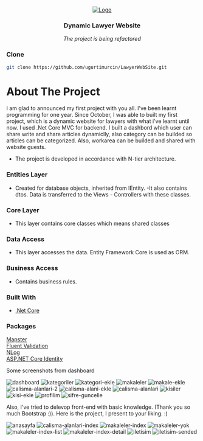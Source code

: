 
<!-- PROJECT LOGO -->
<br />
<p align="center">
  <a href="https://www.kodlama.io/">
    <img src="https://user-images.githubusercontent.com/57873947/108714732-f8e89380-752a-11eb-838e-57a947055f86.jpg" alt="Logo">
  </a>

  <h3 align="center">Dynamic Lawyer Website</h3>
    <p align="center"><i>The project is being refactored</i></h3>

  </p>
</p>

### Clone
  ```sh
  git clone https://github.com/ugurtimurcin/LawyerWebSite.git
  ```


<!-- ABOUT THE PROJECT -->
# About The Project

I am glad  to announced my first project with you all. I've been learnt programming for one year. Since October, I was able to built my  first project, 
which is a dynamic website for lawyers with what i've learnt until now. I used .Net Core MVC for backend. I built a dashbord which user can share write and 
share articles dynamiclly, also category can be builded so articles can be categorized. Also, workarea can be builded and shared with website guests. 


* The project is developed in accordance with N-tier architecture.
### Entities Layer
- Created for database objects, inherited from IEntity.
-It also contains dtos. Data is transferred to the Views - Controllers with these classes.

### Core Layer
- This layer contains core classes which means shared classes

### Data Access
- This layer accesses the data. Entity Framework Core is used as ORM.
### Business Access
- Contains business rules.

### Built With

* [.Net Core](https://docs.microsoft.com/en-us/dotnet/core/dotnet-five)

### Packages
<a href="https://github.com/MapsterMapper/Mapster">Mapster</a><br/>
<a href="https://fluentvalidation.net/">Fluent Validation</a><br/>
<a href="https://nlog-project.org/">NLog</a><br/>
<a href="https://docs.microsoft.com/en-us/aspnet/core/security/authentication/identity?view=aspnetcore-5.0&tabs=visual-studio">ASP.NET Core Identity</a>


Some screenshots from dashboard


![dashboard](https://user-images.githubusercontent.com/57873947/103152589-8a8d8c00-479a-11eb-9b5c-97f2080b0ca1.JPG)
![kategoriler](https://user-images.githubusercontent.com/57873947/103152597-adb83b80-479a-11eb-8fb1-8e57efdf1110.JPG)
![kategori-ekle](https://user-images.githubusercontent.com/57873947/103152598-af81ff00-479a-11eb-8034-6d7393b5b5c3.JPG)
![makaleler](https://user-images.githubusercontent.com/57873947/103152606-b7da3a00-479a-11eb-9aa1-e48766a16880.JPG)
![makale-ekle](https://user-images.githubusercontent.com/57873947/103152607-b90b6700-479a-11eb-81e4-83dc450351f9.jpg)
![calisma-alanlari-2](https://user-images.githubusercontent.com/57873947/103152611-c45e9280-479a-11eb-8f9d-905a5fea3122.JPG)
![calisma-alani-ekle](https://user-images.githubusercontent.com/57873947/103152612-c58fbf80-479a-11eb-856f-8c114662ce6b.jpg)
![calisma-alanlari](https://user-images.githubusercontent.com/57873947/103152615-c88ab000-479a-11eb-9cca-db76b3c8faa1.JPG)
![kisiler](https://user-images.githubusercontent.com/57873947/103152618-cde7fa80-479a-11eb-90ed-4fbad84503ea.JPG)
![kisi-ekle](https://user-images.githubusercontent.com/57873947/103152620-cfb1be00-479a-11eb-9a74-3d62ae52be13.JPG)
![profilim](https://user-images.githubusercontent.com/57873947/103152621-d2acae80-479a-11eb-80ff-e0c7804c02ba.jpg)
![sifre-guncelle](https://user-images.githubusercontent.com/57873947/103152622-d3dddb80-479a-11eb-90ec-7eb4b2baa3fe.jpg)






Also, I've tried to delevop front-end with basic knowledge. (Thank you so much Bootstrap :)). Here is the project, I present to your liking. :)

![anasayfa](https://user-images.githubusercontent.com/57873947/103152636-05ef3d80-479b-11eb-9454-11a24dc85c6d.JPG)
![calisma-alanlari-index](https://user-images.githubusercontent.com/57873947/103152638-0a1b5b00-479b-11eb-8e2a-e27f863b6064.jpg)
![makaleler-index](https://user-images.githubusercontent.com/57873947/103152640-0d164b80-479b-11eb-98e2-c80d58d66cc0.JPG)
![makaleler-yok](https://user-images.githubusercontent.com/57873947/103152643-12739600-479b-11eb-8629-fe6431815ba7.JPG)
![makaleler-index-list](https://user-images.githubusercontent.com/57873947/103152644-13a4c300-479b-11eb-9e84-450fa331271a.JPG)
![makaleler-index-detail](https://user-images.githubusercontent.com/57873947/103152646-16071d00-479b-11eb-80cf-08dfb93e7c39.JPG)
![iletisim](https://user-images.githubusercontent.com/57873947/103152668-4e0e6000-479b-11eb-9571-75ecbd8b2ae3.JPG)
![iletisim-sended](https://user-images.githubusercontent.com/57873947/103152669-5070ba00-479b-11eb-9251-f53665375e16.JPG)
